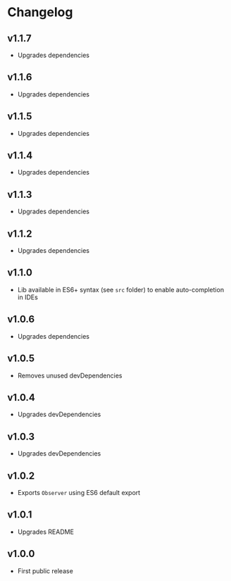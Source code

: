 # Changelog

## v1.1.7
- Upgrades dependencies

## v1.1.6
- Upgrades dependencies

## v1.1.5
- Upgrades dependencies

## v1.1.4
- Upgrades dependencies

## v1.1.3
- Upgrades dependencies

## v1.1.2
- Upgrades dependencies

## v1.1.0
- Lib available in ES6+ syntax (see `src` folder) to enable auto-completion in IDEs

## v1.0.6
- Upgrades dependencies

## v1.0.5
- Removes unused devDependencies

## v1.0.4
- Upgrades devDependencies

## v1.0.3
- Upgrades devDependencies

## v1.0.2
- Exports `Observer` using ES6 default export

## v1.0.1
- Upgrades README

## v1.0.0
- First public release
